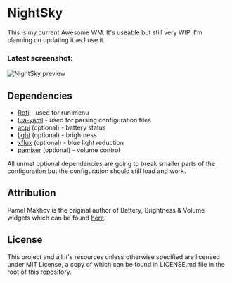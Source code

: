 # NightSky

This is my current Awesome WM. It's useable but still very WIP. I'm planning on
updating it as I use it.

### Latest screenshot:
![NightSky preview](https://i.imgur.com/k6b31js.png)

## Dependencies

- [Rofi](https://github.com/DaveDavenport/rofi/) - used for run menu
- [lua-yaml](http://luaforge.net/projects/yaml/) - used for parsing configuration files
- [acpi](https://sourceforge.net/projects/acpiclient/files/acpiclient/) (optional) - battery status
- [light](https://github.com/haikarainen/light) (optional) - brightness
- [xflux](https://justgetflux.com/) (optional) - blue light reduction
- [pamixer](https://github.com/cdemoulins/pamixer) (optional) - volume control

All unmet optional dependencies are going to break smaller parts of
the configuration but the configuration should still load and work.

## Attribution

Pamel Makhov is the original author of Battery, Brightness & Volume widgets
which can be found [here](https://github.com/streetturtle/awesome-wm-widgets).

## License

This project and all it's resources unless otherwise specified are licensed
under MIT License, a copy of which can be found in LICENSE.md file in the root
of this repository.

